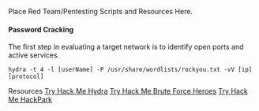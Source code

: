 Place Red Team/Pentesting Scripts and Resources Here.

#### Password Cracking
The first step in evaluating a target network is to identify open ports and active services.

```
hydra -t 4 -l [userName] -P /usr/share/wordlists/rockyou.txt -vV [ip] [protocol]
```

Resources
[Try Hack Me Hydra](https://tryhackme.com/r/room/hydra)
[Try Hack Me Brute Force Heroes](https://tryhackme.com/r/room/bruteforceheroes)
[Try Hack Me HackPark](https://tryhackme.com/r/room/hackpark)
